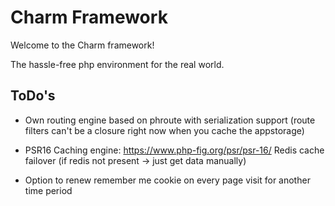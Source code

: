 # Charm Framework

Welcome to the Charm framework!

The hassle-free php environment for the real world.





## ToDo's
- Own routing engine based on phroute with serialization support
  (route filters can't be a closure right now when you cache the
   appstorage)

- PSR16 Caching engine: https://www.php-fig.org/psr/psr-16/
  Redis cache failover (if redis not present -> just get data manually)

- Option to renew remember me cookie on every page visit for
  another time period